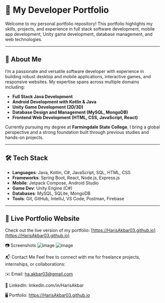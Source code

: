# 💼 My Developer Portfolio

Welcome to my personal portfolio repository! This portfolio highlights my skills, projects, and experience in full stack software development, mobile app development, Unity game development, database management, and web technologies.

---

## 📌 About Me

I’m a passionate and versatile software developer with experience in building robust desktop and mobile applications, interactive games, and responsive websites. My expertise spans across multiple domains including:

- **Full Stack Java Development**
- **Android Development with Kotlin & Java**
- **Unity Game Development (2D/3D)**
- **Database Design and Management (MySQL, MongoDB)**
- **Frontend Web Development (HTML, CSS, JavaScript, React)**

Currently pursuing my degree at **Farmingdale State College**, I bring a global perspective and a strong foundation built through previous studies and hands-on projects.

---

## 🛠️ Tech Stack

- **Languages**: Java, Kotlin, C#, JavaScript, SQL, HTML, CSS
- **Frameworks**: Spring Boot, React, Node.js, Express.js
- **Mobile**: Jetpack Compose, Android Studio
- **Game Dev**: Unity Engine (C#)
- **Databases**: MySQL, SQLite, MongoDB
- **Tools**: Git, GitHub, IntelliJ, VS Code, Postman, Firebase

---

## 🚀 Live Portfolio Website

Check out the live version of my portfolio: [https://HarisAkbar03.github.io](https://HarisAkbar03.github.io)

📷 Screenshots
![image](https://github.com/user-attachments/assets/ae87e87c-e458-4b1c-8536-370f3e3b5fdd)
![image](https://github.com/user-attachments/assets/75aa6178-15af-42d5-b5ed-7d312dab97a9)

📬 Contact Me
Feel free to connect with me for freelance projects, internships, or collaborations:

✉️ Email: ha.akbar03@gmail.com

💼 LinkedIn: linkedin.com/in/HarisAkbar

🖥️ Portfolio: https://HarisAkbar03.github.io




